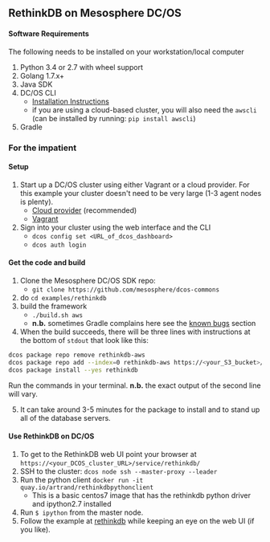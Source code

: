 ## RethinkDB on Mesosphere DC/OS

#### Software Requirements
The following needs to be installed on your workstation/local computer

1. Python 3.4 or 2.7 with wheel support
2. Golang 1.7.x+
3. Java SDK
4. DC/OS CLI
    * [Installation Instructions](http://example.com)
    * if you are using a cloud-based cluster, you will also need the `awscli` (can be installed by running: `pip install awscli`)
4. Gradle

### For the impatient
#### Setup
1. Start up a DC/OS cluster using either Vagrant or a cloud provider. For this example your cluster doesn't need to be very large (1-3 agent nodes is plenty).
    * [Cloud provider](http://example.com) (recommended)
    * [Vagrant](http://exampple.com)
2. Sign into your cluster using the web interface and the CLI
    * `dcos config set <URL_of_dcos_dashboard>`
    * `dcos auth login`
#### Get the code and build
1. Clone the Mesosphere DC/OS SDK repo:
    * `git clone https://github.com/mesosphere/dcos-commons`
2. do `cd examples/rethinkdb`
3. build the framework
    * `./build.sh aws`
    * **n.b.** sometimes Gradle complains here see the [known bugs](http://example.com) section
4. When the build succeeds, there will be three lines with instructions at the bottom of `stdout` that look like this:
```bash
dcos package repo remove rethinkdb-aws
dcos package repo add --index=0 rethinkdb-aws https://<your_S3_bucket>/stub-universe-rethinkdb.zip
dcos package install --yes rethinkdb 
```
Run the commands in your terminal. **n.b.** the exact output of the second line will vary.

5. It can take around 3-5 minutes for the package to install and to stand up all of the database servers.

#### Use RethinkDB on DC/OS
1. To get to the RethinkDB web UI point your browser at `https://<your_DCOS_cluster_URL>/service/rethinkdb/`
2. SSH to the cluster: `dcos node ssh --master-proxy --leader`
3. Run the python client `docker run -it quay.io/artrand/rethinkdbpythonclient`
    * This is a basic centos7 image that has the rethinkdb python driver and ipython2.7 installed
4. Run `$ ipython` from the master node.
5. Follow the example at [rethinkdb](https://rethinkdb.com/docs/guide/python/) while keeping an eye on the web UI (if you like).
